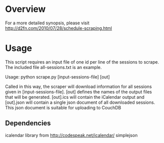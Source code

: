 # Overview

For a more detailed synopsis, please visit
http://d2fn.com/2010/07/28/schedule-scraping.html

# Usage
This script requires an input file of one id per line of the sessions to scrape.  The included file all-sessions.txt is an example.

Usage:
python scrape.py [input-sessions-file] [out]

Called in this way, the scraper will download information for all sessions given in [input-sessions-file].  [out] defines the names of the output files that will be generated.  [out].ics will contain the iCalendar output and [out].json will contain a single json document of all downloaded sessions.  This json document is suitable for uploading to CouchDB

## Dependencies
icalendar library from http://codespeak.net/icalendar/
simplejson


